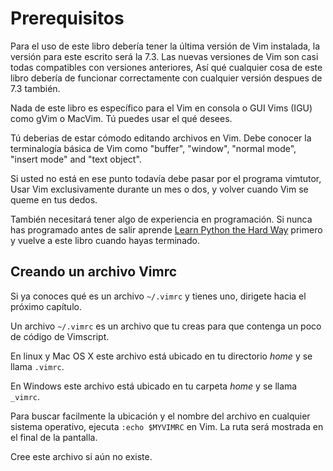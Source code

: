 # Prerequisitos

Para el uso de este libro debería tener la última versión de Vim instalada, la versión para este escrito será la 7.3. Las nuevas versiones de Vim son casi todas compatibles con versiones anteriores, Así qué cualquier cosa de este libro debería de funcionar correctamente con cualquier versión despues de 7.3 también.

Nada de este libro es específico para el Vim en consola o GUI Vims (IGU) como gVim o MacVim. Tú puedes usar el qué desees.

Tú deberias de estar cómodo editando archivos en Vim. Debe conocer la terminalogía básica de Vim como "buffer", "window", "normal mode", "insert mode" and "text object".

Si usted no está en ese punto todavía debe pasar por el programa vimtutor, Usar Vim exclusivamente durante un mes o dos, y volver cuando Vim se queme en tus dedos.

También necesitará tener algo de experiencia en programación. Si nunca has programado antes de salir aprende [Learn Python the Hard Way](https://learnpythonthehardway.org) primero y vuelve a este libro cuando hayas terminado.

## Creando un archivo Vimrc

Si ya conoces qué es un archivo `~/.vimrc` y tienes uno, dirigete hacia el próximo capítulo.

Un archivo `~/.vimrc` es un archivo que tu creas para que contenga un poco de código de Vimscript.

En linux y Mac OS X este archivo está ubicado en tu directorio *home* y se llama `.vimrc`.

En Windows este archivo está ubicado en tu carpeta *home* y se llama `_vimrc`.

Para buscar facilmente la ubicación y el nombre del archivo en cualquier sistema operativo, ejecuta `:echo $MYVIMRC` en Vim. La ruta será mostrada en el final de la pantalla.

Cree este archivo si aún no existe.

